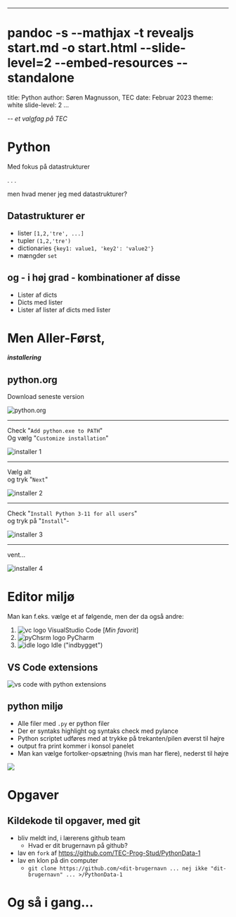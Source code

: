 ﻿<style>
    .reveal section p {
    display: inline-block;
    font-size: 0.8em;
    line-height: 1.2em;
    vertical-align: top;
  }
  .reveal th, .reveal td {
    font-size: 0.5em;
  }
  .reveal li, .reveal ul, .reveal ol {
    font-size: 0.8em
  }
</style> 
---
# pandoc -s --mathjax -t revealjs start.md -o start.html --slide-level=2 --embed-resources --standalone
title: Python
author: Søren Magnusson, TEC
date: Februar 2023
theme: white
slide-level: 2 
...

_-- et valgfag på TEC_

# Python

Med fokus på datastrukturer

. . . 

men hvad mener jeg med datastrukturer?

## Datastrukturer er

- lister `[1,2,'tre', ...]`
- tupler `(1,2,'tre')`
- dictionaries `{key1: value1, 'key2': 'value2'}`
- mængder `set`

## og - i høj grad - kombinationer af disse

- Lister af dicts
- Dicts med lister
- Lister af lister af dicts med lister

# Men Aller-Først, 

__*installering*__

## python.org

Download seneste version

![python.org](assets/2023-02-05-23-26-28.png)

---

Check "`Add python.exe to PATH`"  
Og vælg "`Customize installation`"

![installer 1](assets/2023-04-24-18-04-48.png)

---

Vælg alt  
og tryk "`Next`"

![installer 2](assets/2023-04-24-18-06-14.png)


---

Check "`Install Python 3-11 for all users`"  
og tryk på "`Install`"-

![installer 3](assets/2023-04-24-18-07-27.png)

---

vent...  

![installer 4](assets/2023-04-24-18-08-31.png)


# Editor miljø

Man kan f.eks. vælge et af følgende, men der da også andre:

  1. ![vc logo](assets/2023-04-24-13-44-59-75xauto.png) VisualStudio Code [_Min favorit_]
  1. ![pyChsrm logo](assets/2023-04-24-13-44-28-75xauto.png) PyCharm
  1. ![idle logo](assets/2023-04-24-13-46-05-75xauto.png) Idle ("indbygget")

## VS Code extensions

![vs code with python extensions](assets/2023-04-24-17-53-40.png)

## python miljø

* Alle filer med `.py` er python filer
* Der er syntaks highlight og syntaks check med pylance
* Python scriptet udføres med at trykke på trekanten/pilen øverst til højre
* output fra print kommer i konsol panelet
* Man kan vælge fortolker-opsætning (hvis man har flere), nederst til højre

![](assets/2023-04-24-18-43-44-autox400.png)

# Opgaver

## Kildekode til opgaver, med git

* bliv meldt ind, i lærerens github team
  * Hvad er dit brugernavn på github?
* lav en `fork` af https://github.com/TEC-Prog-Stud/PythonData-1
* lav en klon på din computer
  * `git clone https://github.com/<dit-brugernavn ... nej ikke "dit-brugernavn" ... >/PythonData-1`

# Og så i gang...